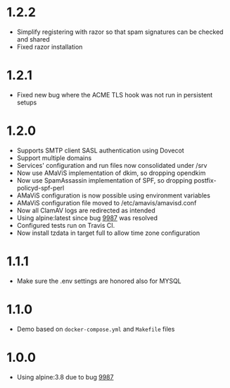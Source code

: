 # 1.2.2
- Simplify registering with razor so that spam signatures can be checked and shared
- Fixed razor installation

# 1.2.1
- Fixed new bug where the ACME TLS hook was not run in persistent setups

# 1.2.0
- Supports SMTP client SASL authentication using Dovecot
- Support multiple domains
- Services' configuration and run files now consolidated under /srv
- Now use AMaViS implementation of dkim, so dropping opendkim
- Now use SpamAssassin implementation of SPF, so dropping postfix-policyd-spf-perl
- AMaViS configuration is now possible using environment variables
- AMaViS configuration file moved to /etc/amavis/amavisd.conf
- Now all ClamAV logs are redirected as intended
- Using alpine:latest since bug [9987](https://bugs.alpinelinux.org/issues/9987) was resolved
- Configured tests run on Travis CI.
- Now install tzdata in target full to allow time zone configuration

# 1.1.1
- Make sure the .env settings are honored also for MYSQL

# 1.1.0
- Demo based on `docker-compose.yml` and `Makefile` files

# 1.0.0
- Using alpine:3.8 due to bug [9987](https://bugs.alpinelinux.org/issues/9987)
